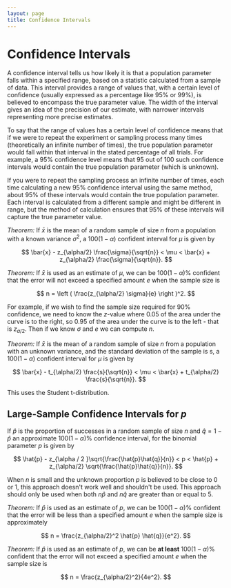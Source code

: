 ```yaml
---
layout: page
title: Confidence Intervals
---
```


# Confidence Intervals

A confidence interval tells us how likely it is that a population parameter falls within a specified range, based on a statistic calculated from a sample of data. This interval provides a range of values that, with a certain level of confidence (usually expressed as a percentage like $95\%$ or $99\%$), is believed to encompass the true parameter value. The width of the interval gives an idea of the precision of our estimate, with narrower intervals representing more precise estimates.

To say that the range of values has a certain level of confidence means that if we were to repeat the experiment or sampling process many times (theoretically an infinite number of times), the true population parameter would fall within that interval in the stated percentage of all trials. For example, a $95\%$ confidence level means that $95$ out of $100$ such confidence intervals would contain the true population parameter (which is unknown).

If you were to repeat the sampling process an infinite number of times, each time calculating a new $95\%$ confidence interval using the same method, about $95\%$ of these intervals would contain the true population parameter. Each interval is calculated from a different sample and might be different in range, but the method of calculation ensures that $95\%$ of these intervals will capture the true parameter value.

*Theorem:* If $\bar{x}$ is the mean of a random sample of size $n$ from a population with a known variance $\sigma^2$, a $100(1-\alpha)%$ confident interval for $\mu$ is given by

$$ \bar{x} - z_{\alpha/2} \frac{\sigma}{\sqrt{n}} < \mu < \bar{x} + z_{\alpha/2} \frac{\sigma}{\sqrt{n}}. $$


*Theorem:* If $\bar{x}$ is used as an estimate of $\mu,$ we can be $100(1 - \alpha)\%$ confident that the error will not exceed a specified amount $e$ when the sample size is

$$ n = \left ( \frac{z_{\alpha/2} \sigma}{e} \right )^2. $$

For example, if we wish to find the sample size required for $90\%$ confidence, we need to know the $z$-value where $0.05$ of the area under the curve is to the right, so $0.95$ of the area under the curve is to the left - that is $z_{a/2}.$ Then if we know $\sigma$ and $e$ we can compute $n.$


*Theorem:* If $\bar{x}$ is the mean of a random sample of size $n$ from a population with an unknown variance, and the standard deviation of the sample is s, a $100(1-\alpha)%$ confident interval for $\mu$ is given by

$$ \bar{x} - t_{\alpha/2} \frac{s}{\sqrt{n}} < \mu < \bar{x} + t_{\alpha/2} \frac{s}{\sqrt{n}}. $$

This uses the Student t-distribution.

## Large-Sample Confidence Intervals for $p$

If $\hat{p}$ is the proportion of successes in a random sample of size $n$ and $\hat{q} = 1 - \hat{p}$ an approximate $100(1-\alpha)\%$ confidence interval, for the binomial parameter $p$ is given by

$$ \hat{p} - z_{\alpha / 2 }\sqrt{\frac{\hat{p}\hat{q}}{n}} < p < \hat{p} + z_{\alpha/2} \sqrt{\frac{\hat{p}\hat{q}}{n}}. $$

When $n$ is small and the unknown proportion $p$ is believed to be close to $0$ or $1$, this approach doesn't work well and shouldn't be used. This approach should only be used when both $n\hat{p}$ and $n\hat{q}$ are greater than or equal to $5.$

*Theorem:* If $\hat{p}$ is used as an estimate of $p,$ we can be $100(1 - \alpha)\%$ confident that the error will be less than a specified amount $e$ when the sample size is approximately

$$ n = \frac{z_{\alpha/2}^2 \hat{p} \hat{q}}{e^2}. $$

*Theorem:* If $\hat{p}$ is used as an estimate of $p,$ we can be **at least** $100(1-\alpha)\%$ confident that the error will not exceed a specified amount $e$ when the sample size is

$$ n = \frac{z_{\alpha/2}^2}{4e^2}. $$